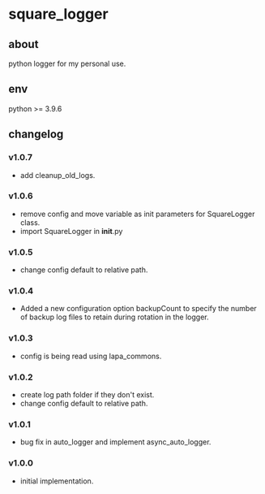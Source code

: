# square_logger

## about

python logger for my personal use.

## env

python >= 3.9.6

## changelog

### v1.0.7

- add cleanup_old_logs.

### v1.0.6

- remove config and move variable as init parameters for SquareLogger class.
- import SquareLogger in __init__.py

### v1.0.5

- change config default to relative path.

### v1.0.4

- Added a new configuration option backupCount to specify the number of backup log files to retain during rotation in
  the logger.

### v1.0.3

- config is being read using lapa_commons.

### v1.0.2

- create log path folder if they don't exist.
- change config default to relative path.

### v1.0.1

- bug fix in auto_logger and implement async_auto_logger.

### v1.0.0

- initial implementation.
